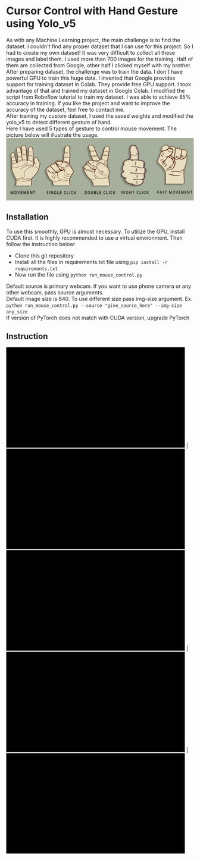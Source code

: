 # Cursor Control with Hand Gesture using Yolo_v5
As with any Machine Learning project, the main challenge is to find the dataset. I couldn't find any proper dataset that I can use for this project. So I had to create my own dataset! It was very difficult to collect all these images and label them. I used more than 700 images for the training. Half of them are collected from Google, other half I clicked myself with my brother. After preparing dataset, the challenge was to train the data. I don't have powerful GPU to train this huge data. I invented that Google provides support for training dataset in Colab. They provide free GPU support. I took advantage of that and trained my dataset in Google Colab. I modified the script from Roboflow tutorial to train my dataset.
I was able to achieve 85% accuracy in training. If you like the project and want to improve the accuracy of the dataset, feel free to contact me. <br>
After training my custom dataset, I used the saved weights and modified the yolo_v5 to detect different gesture of hand.<br>
Here I have used 5 types of gesture to control mouse movement. The picture below will illustrate the usage.<br>
![use of different sign](https://github.com/Shajal525/cursor_control_via_webcam/blob/master/images/signs.png)
<br>
## Installation
To use this smoothly, GPU is almost necessary. To utilize the GPU, install CUDA first. It is highly recommended to use a virtual environment. Then follow the instruction below:<br>
- Clone this git repository
- Install all the files in requirements.txt file using `pip install -r requirements.txt`
- Now run the file using `python run_mouse_control.py`<br>

Default source is primary webcam. If you want to use phone camera or any other webcam, pass source arguments. <br>
Default image size is 640. To use different size pass img-size argument. Ex.<br>
`python run_mouse_control.py --source "give_source_here" --img-size any_size` <br>
If version of PyTorch does not match with CUDA version, upgrade PyTorch

## Instruction
![movement](https://github.com/Shajal525/cursor_control_via_webcam/blob/master/images/Movement.gif) |
![fast movement](https://github.com/Shajal525/cursor_control_via_webcam/blob/master/images/Fast_Movement.gif)
![single click](https://github.com/Shajal525/cursor_control_via_webcam/blob/master/images/Single_Click.gif) |
![double click](https://github.com/Shajal525/cursor_control_via_webcam/blob/master/images/Double_Click.gif) |
![right click](https://github.com/Shajal525/cursor_control_via_webcam/blob/master/images/Right_Click.gif)

